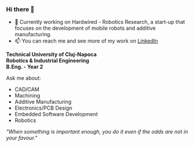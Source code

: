 ### Hi there 👋

- 🔭 Currently working on Hardwired - Robotics Research, a start-up that focuses on the development of mobile robots and additive manufacturing.
- 📫 You can reach me and see more of my work on [LinkedIn](https://www.linkedin.com/in/hansjohrend/)

**Technical University of Cluj-Napoca** <br>
**Robotics & Industrial Engineering** <br>
**B.Eng. - Year 2** <br>

Ask me about:

- CAD/CAM
- Machining
- Additive Manufacturing
- Electronics/PCB Design
- Embedded Software Development
- Robotics

*"When something is important enough, you do it even if the odds are not in your favour."*
